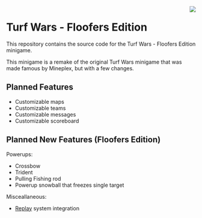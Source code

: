 <img src="https://cdn.discordapp.com/icons/836945622354362420/8994385381af949d85902d08a5497819.webp?size=128" align="right" />

# Turf Wars - Floofers Edition

This repository contains the source code for the Turf Wars - Floofers Edition minigame.

This minigame is a remake of the original Turf Wars minigame that was made famous by Mineplex, but with a few changes.

## Planned Features

- Customizable maps
- Customizable teams
- Customizable messages
- Customizable scoreboard

## Planned New Features (Floofers Edition)

Powerups:
- Crossbow 
- Trident
- Pulling Fishing rod
- Powerup snowball that freezes single target

Misceallaneous:
- [Replay](https://github.com/OpenMinigameServer/Replay) system integration